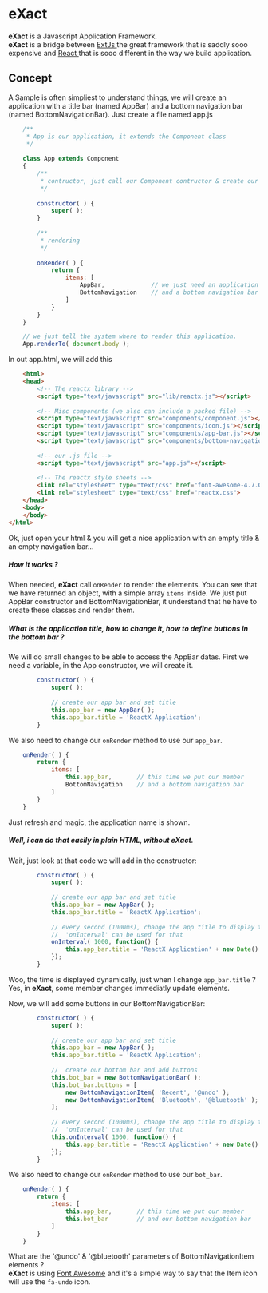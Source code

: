 # eXact
**eXact** is a Javascript Application Framework.  
**eXact** is a bridge between [ ExtJs ](www.sencha.com) the great framework that is saddly sooo expensive and [ React ](www.react.org) that is sooo different in the way we build application.

## Concept

A Sample is often simpliest to understand things, we will create an application with a title bar (named AppBar) and a bottom navigation bar (named BottomNavigationBar).
Just create a file named app.js

```javascript
    /**
     * App is our application, it extends the Component class
     */
     
    class App extends Component
    {
        /**
         * contructor, just call our Component contructor & create our AppBar component
         */
         
        constructor( ) {
            super( );
        }
    
        /**
         * rendering
         */
         
        onRender( ) {
            return {
                items: [
                    AppBar,             // we just need an application bar
                    BottomNavigation    // and a bottom navigation bar
                ]
            }
        }
    }

    // we just tell the system where to render this application.
    App.renderTo( document.body );
```

In out app.html, we will add this

```html
    <html>
	<head>
	    <!-- The reactx library -->
		<script type="text/javascript" src="lib/reactx.js"></script>
		
		<!-- Misc components (we also can include a packed file) -->
		<script type="text/javascript" src="components/component.js"></script>
		<script type="text/javascript" src="components/icon.js"></script>
		<script type="text/javascript" src="components/app-bar.js"></script>
		<script type="text/javascript" src="components/bottom-navigation.js"></script>
	
	    <!-- our .js file -->
		<script type="text/javascript" src="app.js"></script>
		
		<!-- The reactx style sheets -->
		<link rel="stylesheet" type="text/css" href="font-awesome-4.7.0/css/font-awesome.min.css">
		<link rel="stylesheet" type="text/css" href="reactx.css">
	</head>
	<body>
	</body>
</html>
```

Ok, just open your html & you will get a nice application with an empty title & an empty navigation bar...

##### How it works ?

When needed, **eXact** call `onRender` to render the elements. You can see that we have returned an object, with a simple array `items` inside. We just put AppBar constructor and BottomNavigationBar, it understand that he have to create these classes and render them. 

##### What is the application title, how to change it, how to define buttons in the bottom bar ?
We will do small changes to be able to access the AppBar datas. First we need a variable, in the App constructor, we will create it.

```javascript
        constructor( ) {
            super( );
            
            // create our app bar and set title
            this.app_bar = new AppBar( );
            this.app_bar.title = 'ReactX Application';
        }
```

We also need to change our `onRender` method to use our `app_bar`.

```javascript
    onRender( ) {
        return {
            items: [
                this.app_bar,       // this time we put our member
                BottomNavigation    // and a bottom navigation bar
            ]
        }
    }
```

Just refresh and magic, the application name is shown.  
##### Well, i can do that easily in plain HTML, without eXact.  
Wait, just look at that code we will add in the constructor:

```javascript
        constructor( ) {
            super( );
            
            // create our app bar and set title
            this.app_bar = new AppBar( );
            this.app_bar.title = 'ReactX Application';
            
            // every second (1000ms), change the app title to display time
            //  'onInterval' can be used for that
            onInterval( 1000, function() { 
                this.app_bar.title = 'ReactX Application' + new Date().toLocaleTime(); 
            });
        }
```

Woo, the time is displayed dynamically, just when I change `app_bar.title` ?  
Yes, in **eXact**, some member changes immediatly update elements.  

Now, we will add some buttons in our BottomNavigationBar:

```javascript
        constructor( ) {
            super( );
            
            // create our app bar and set title
            this.app_bar = new AppBar( );
            this.app_bar.title = 'ReactX Application';
            
            //  create our bottom bar and add buttons
            this.bot_bar = new BottomNavigationBar( );
            this.bot_bar.buttons = [
                new BottomNavigationItem( 'Recent', '@undo' );
                new BottomNavigationItem( 'Bluetooth', '@bluetooth' );
            ];
            
            // every second (1000ms), change the app title to display time
            //  'onInterval' can be used for that
            this.onInterval( 1000, function() { 
                this.app_bar.title = 'ReactX Application' + new Date().toLocaleTime(); 
            });
        }
```
We also need to change our `onRender` method to use our `bot_bar`.

```javascript
    onRender( ) {
        return {
            items: [
                this.app_bar,       // this time we put our member
                this.bot_bar        // and our bottom navigation bar
            ]
        }
    }
```

What are the '@undo' & '@bluetooth' parameters of BottomNavigationItem elements ?  
**eXact** is using [Font Awesome](fontawesome.org) and it's a simple way to say that the Item icon will use the `fa-undo` icon.




